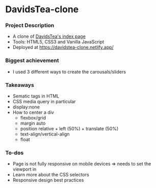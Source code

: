 # DavidsTea-clone

### Project Description
- A clone of [DavidsTea's index page](https://www.davidstea.com/ca_en/home/) 
- Tools: HTML5, CSS3 and Vanilla JavaScript
- Deployed at https://davidstea-clone.netlify.app/

### Biggest achievement
- I used 3 different ways to create the carousals/sliders

### Takeaways
- Sematic tags in HTML
- CSS media query in particular
- display:none
- How to center a div
  - flexbox/grid
  - margin auto
  - position relative + left (50%) + translate (50%)
  - text-align/vertical-align
  - float 

### To-dos
- Page is not fully responsive on mobile devices => needs to set the viewport in <meta>
- Learn more about the CSS selectors
- Responsive design best practices
